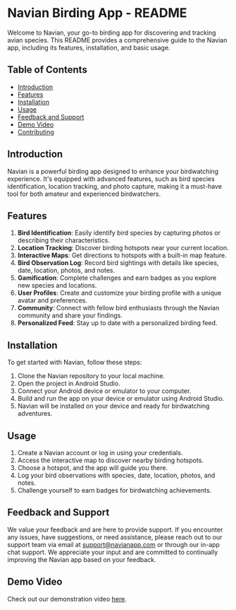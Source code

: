 # Navian Birding App - README

Welcome to Navian, your go-to birding app for discovering and tracking avian species. This README provides a comprehensive guide to the Navian app, including its features, installation, and basic usage.

## Table of Contents

- [Introduction](#introduction)
- [Features](#features)
- [Installation](#installation)
- [Usage](#usage)
- [Feedback and Support](#feedback-and-support)
- [Demo Video](#demo-video)
- [Contributing](#contributing)

## Introduction

Navian is a powerful birding app designed to enhance your birdwatching experience. It's equipped with advanced features, such as bird species identification, location tracking, and photo capture, making it a must-have tool for both amateur and experienced birdwatchers.

## Features

1. **Bird Identification**: Easily identify bird species by capturing photos or describing their characteristics.
2. **Location Tracking**: Discover birding hotspots near your current location.
3. **Interactive Maps**: Get directions to hotspots with a built-in map feature.
4. **Bird Observation Log**: Record bird sightings with details like species, date, location, photos, and notes.
5. **Gamification**: Complete challenges and earn badges as you explore new species and locations.
6. **User Profiles**: Create and customize your birding profile with a unique avatar and preferences.
7. **Community**: Connect with fellow bird enthusiasts through the Navian community and share your findings.
8. **Personalized Feed**: Stay up to date with a personalized birding feed.

## Installation

To get started with Navian, follow these steps:

1. Clone the Navian repository to your local machine.
2. Open the project in Android Studio.
3. Connect your Android device or emulator to your computer.
4. Build and run the app on your device or emulator using Android Studio.
5. Navian will be installed on your device and ready for birdwatching adventures.

## Usage

1. Create a Navian account or log in using your credentials.
2. Access the interactive map to discover nearby birding hotspots.
3. Choose a hotspot, and the app will guide you there.
4. Log your bird observations with species, date, location, photos, and notes.
5. Challenge yourself to earn badges for birdwatching achievements.

## Feedback and Support

We value your feedback and are here to provide support. If you encounter any issues, have suggestions, or need assistance, please reach out to our support team via email at support@navianapp.com or through our in-app chat support. We appreciate your input and are committed to continually improving the Navian app based on your feedback.

## Demo Video

Check out our demonstration video [here]([https://your-demo-video-link.com](https://youtu.be/zGYsSJsQW0M)https://youtu.be/zGYsSJsQW0M).
